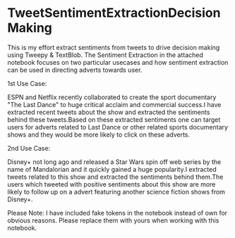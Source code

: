 # TweetSentimentExtractionDecisionMaking
This is my effort extract sentiments from tweets to drive decision making using Tweepy & TextBlob. The Sentiment Extraction in the attached notebook focuses on two particular usecases and how sentiment extraction can be used in directing adverts towards user.

1st Use Case:

ESPN and Netflix recently collaborated to create the sport documentary "The Last Dance" to huge critical acclaim and commercial success.I have extracted recent tweets about the show and extracted the sentiments behind these tweets.Based on these extracted sentiments one can target users for adverts related to Last Dance or other related sports documentary shows and they would be more likely to click on these adverts.

2nd Use Case:

Disney+ not long ago and released a Star Wars spin off web series by the name of Mandalorian and it quickly gained a huge popularity.I extracted tweets related to this show and extracted the sentiments behind them.The users which tweeted with positive sentiments about this show are more likely to follow up on a advert featuring another science fiction shows from Disney+.


Please Note: I have included fake tokens in the notebook instead of own for obvious reasons. Please replace them with yours when working with this notebook.

